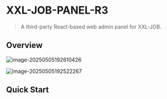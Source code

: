 # XXL-JOB-PANEL-R3

> A third-party React-based web admin panel for XXL-JOB.



## Overview

![image-20250505192610426](https://weasley.oss-cn-shanghai.aliyuncs.com/Photos/image-20250505192610426_20250505192610.png)

![image-20250505192522267](https://weasley.oss-cn-shanghai.aliyuncs.com/Photos/image-20250505192522267_20250505192523.png)



## Quick Start

